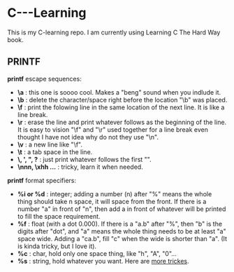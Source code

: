 # C---Learning

This is my C-learning repo. I am currently using Learning C The Hard Way book.

PRINTF
------
**printf** escape sequences:
* **\a**  : this one is soooo cool.
        Makes a "beng" sound when you indlude it.
* **\b**  : delete the character/space right before the location "\b" was placed.
* **\f**  : print the folowing line in the same location of the next line. It is like a line break.
* **\r**  : erase the line and print whatever follows as the beginning of the line. It is easy to vision "\f" and "\r" used together for a line break even thought I have not idea why do not they use "\n".
* **\v**  : a new line like "\f".
* **\t**  : a tab space in the line.
* **\\, \', \", \?**  : just print whatever follows the first "\".
* **\nnn, \xhh ...**  : tricky, learn it when needed.

**printf** format specifiers:
* **%i or %d**   : integer; adding a number (n) after "%" means the whole thing should take n space, it will space from the front. If there is a number "a" in front of "n", then add a in front of whatever will be printed to fill the space requirement.
* **%f**         : float (with a dot 0.000). If there is a "a.b" after "%", then "b" is the digits after "dot", and "a" means the whole thing needs to be at least "a" space wide. Adding a "ca.b", fill "c" when the wide is shorter than "a". (It is kinda tricky, but I love it).
* **%c**         : char, hold only one space thing, like "h", "A", "0"...
* **%s**         : string, hold whatever you want.
Here are [more trickes](http://www.codingunit.com/printf-format-specifiers-format-conversions-and-formatted-output).
